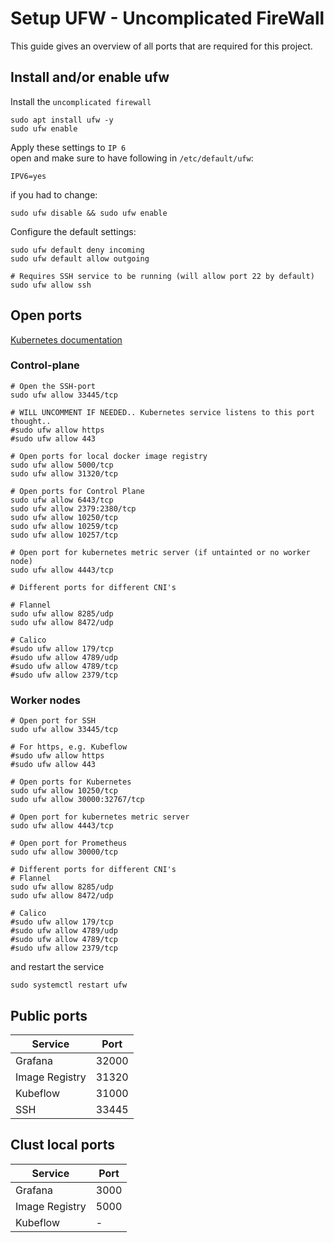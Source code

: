 # Setup UFW - Uncomplicated FireWall
This guide gives an overview of all ports that are required for this project.

## Install and/or enable ufw
Install the `uncomplicated firewall`
```
sudo apt install ufw -y
sudo ufw enable
```

Apply these settings to `IP 6`\
open and make sure to have following in `/etc/default/ufw`:
```
IPV6=yes
```

if you had to change:
```
sudo ufw disable && sudo ufw enable
```

Configure the default settings:
```
sudo ufw default deny incoming
sudo ufw default allow outgoing

# Requires SSH service to be running (will allow port 22 by default)
sudo ufw allow ssh
```
## Open ports

[Kubernetes documentation](https://kubernetes.io/docs/reference/networking/ports-and-protocols/)

### Control-plane
```
# Open the SSH-port
sudo ufw allow 33445/tcp

# WILL UNCOMMENT IF NEEDED.. Kubernetes service listens to this port thought..
#sudo ufw allow https
#sudo ufw allow 443

# Open ports for local docker image registry
sudo ufw allow 5000/tcp
sudo ufw allow 31320/tcp

# Open ports for Control Plane
sudo ufw allow 6443/tcp
sudo ufw allow 2379:2380/tcp
sudo ufw allow 10250/tcp
sudo ufw allow 10259/tcp
sudo ufw allow 10257/tcp

# Open port for kubernetes metric server (if untainted or no worker node)
sudo ufw allow 4443/tcp

# Different ports for different CNI's

# Flannel
sudo ufw allow 8285/udp
sudo ufw allow 8472/udp

# Calico
#sudo ufw allow 179/tcp
#sudo ufw allow 4789/udp
#sudo ufw allow 4789/tcp
#sudo ufw allow 2379/tcp
```

### Worker nodes

```
# Open port for SSH
sudo ufw allow 33445/tcp

# For https, e.g. Kubeflow
#sudo ufw allow https
#sudo ufw allow 443

# Open ports for Kubernetes
sudo ufw allow 10250/tcp
sudo ufw allow 30000:32767/tcp

# Open port for kubernetes metric server
sudo ufw allow 4443/tcp

# Open port for Prometheus
sudo ufw allow 30000/tcp

# Different ports for different CNI's
# Flannel
sudo ufw allow 8285/udp
sudo ufw allow 8472/udp

# Calico
#sudo ufw allow 179/tcp
#sudo ufw allow 4789/udp
#sudo ufw allow 4789/tcp
#sudo ufw allow 2379/tcp
```


and restart the service
```
sudo systemctl restart ufw
```


## Public ports
| Service | Port |
|---|---|
|Grafana|32000|
|Image Registry|31320|
|Kubeflow|31000|
|SSH|33445|

## Clust local ports
| Service | Port |
|---|---|
|Grafana|3000|
|Image Registry|5000|
|Kubeflow|-|

